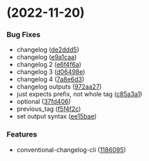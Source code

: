 # [](https://github.com/CloudNativeEntrepreneur/actions/compare/v0.10.11...v) (2022-11-20)


### Bug Fixes

* changelog ([de2ddd5](https://github.com/CloudNativeEntrepreneur/actions/commit/de2ddd5f80122ec92c5a6434d6b80591af57594f))
* changelog ([e9a1caa](https://github.com/CloudNativeEntrepreneur/actions/commit/e9a1caa444d3a1e8113e13cf826f3996d8cacaa2))
* changelog 2 ([e6f4f6a](https://github.com/CloudNativeEntrepreneur/actions/commit/e6f4f6a4c3afbba78b8afc283f42d09fc58ae0f7))
* changelog 3 ([d06498e](https://github.com/CloudNativeEntrepreneur/actions/commit/d06498e00a9d73967ed7fdc4a0667b18ab45667e))
* changelog 4 ([7a8e6d3](https://github.com/CloudNativeEntrepreneur/actions/commit/7a8e6d37a6204dca845dd9bcdbefd4c719a07ed2))
* changelog outputs ([972aa27](https://github.com/CloudNativeEntrepreneur/actions/commit/972aa27e77d1fa9b45bac7272725e1b6f32564ed))
* just expects prefix, not whole tag ([c85a3a1](https://github.com/CloudNativeEntrepreneur/actions/commit/c85a3a1ee33236a0bc4707b8b1874eb921e70184))
* optional ([37fd406](https://github.com/CloudNativeEntrepreneur/actions/commit/37fd406c63d93d7785907e7cb0ac675a69109836))
* previous_tag ([f5f4f2c](https://github.com/CloudNativeEntrepreneur/actions/commit/f5f4f2c72ccbe2a6df7041c5b10cb0e5491309fc))
* set output syntax ([ee15bae](https://github.com/CloudNativeEntrepreneur/actions/commit/ee15baec4f5c8396c4f47448c350a7e30213b5b9))


### Features

* conventional-changelog-cli ([1186095](https://github.com/CloudNativeEntrepreneur/actions/commit/118609585ecd795c47394eecc1f1030239e25581))



